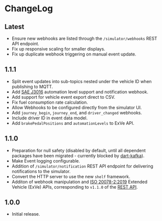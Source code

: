 # ChangeLog

## Latest

- Ensure new webhooks are listed through the `/simulator/webhooks` REST
  API endpoint.
- Fix up responsive scaling for smaller displays.
- Fix up duplicate webhook triggering on manual event update.

## 1.1.1

- Split event updates into sub-topics nested under the vehicle ID when
  publishing to MQTT.
- Add [SAE J3016] automation level support and notification webhook.
- Add support for vehicle event export direct to CSV.
- Fix fuel consumption rate calculation.
- Allow Webhooks to be configured directly from the simulator UI.
- Add `journey_begin`, `journey_end`, and `driver_changed` webhooks.
- Include driver ID in event data model.
- Add `brakePedalPositions` and `automationLevels` to ExVe API.

[SAE J3016]: https://www.sae.org/standards/content/j3016_202104/

## 1.1.0

- Preparation for null safety (disabled by default, until all dependent
  packages have been migrated - currently blocked by [dart-kafka]).
- Make Event logging configurable.
- Addition of `/simulator/notification` REST API endpoint for delivering
  notifications to the simulator.
- Convert the HTTP server to use the new `shelf` framework.
- Additon of webhook manipulation and [ISO 20078-2:2019] Extended Vehicle
  (ExVe) APIs, corresponding to `v1.1.0` of the [REST API](rest-api.md).

[ISO 20078-2:2019]: https://www.iso.org/standard/67578.html
[dart-kafka]: https://github.com/dart-kafka/kafka

## 1.0.0

- Initial release.
